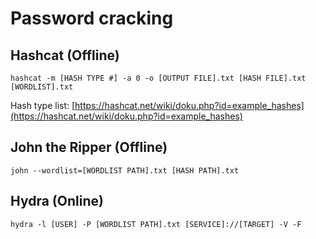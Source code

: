 # Password cracking

## Hashcat (Offline)

```console
hashcat -m [HASH TYPE #] -a 0 -o [OUTPUT FILE].txt [HASH FILE].txt [WORDLIST].txt
```
Hash type list:
[https://hashcat.net/wiki/doku.php?id=example_hashes](https://hashcat.net/wiki/doku.php?id=example_hashes)

## John the Ripper (Offline)
```console
john --wordlist=[WORDLIST PATH].txt [HASH PATH].txt
```

## Hydra (Online)
```console
hydra -l [USER] -P [WORDLIST PATH].txt [SERVICE]://[TARGET] -V -F
```
